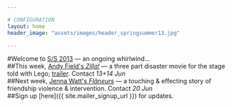 ```yaml
---

# CONFIGURATION
layout: home
header_image: "assets/images/header_springsummer13.jpg"

---
```

#Welcome to [S/S 2013](/current/2013-springsummer/index.html) — an ongoing whirlwind...    
##This week, [Andy Field's *Zilla!*](/current/2013-springsummer/field/index.html) — a three part disaster movie for the stage told with Lego; [trailer](http://vimeo.com/67732979). Contact *13+14 Jun*    
##Next week, [Jenna Watt's *Flâneurs*](/current/2013-springsummer/watt/index.html) — a touching & effecting story of friendship violence & intervention. Contact *20 Jun*    
##Sign up [here]({{ site.mailer_signup_url }}) for updates.

